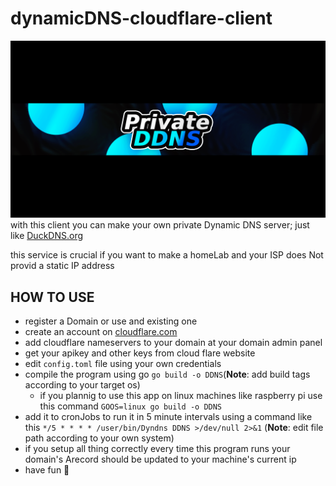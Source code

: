 # dynamicDNS-cloudflare-client
![banner](https://raw.githubusercontent.com/aminGhafoory/dynamicDNS-cloudflare-client/main/DDNS%20cover.png)
with this client you can make your own private Dynamic DNS server; just like [DuckDNS.org](https://DuckDNS.org) 

this service is crucial if you want to make a homeLab and your ISP does Not provid a static IP address

## **HOW TO USE**
- register a Domain or use and existing one
- create an account on [cloudflare.com](https://cloudflare.com)
- add cloudflare nameservers to your domain at your domain admin panel
- get your apikey and other keys from cloud flare website
- edit `config.toml` file using your own credentials
- compile the program using go `go build -o DDNS`(**Note**: add build tags according to your target os)
  - if you plannig to use this app on linux machines like raspberry pi use this command `GOOS=linux go build -o DDNS`
- add it to cronJobs to run it in 5 minute intervals using a command like this `*/5 * * * * /user/bin/Dyndns DDNS >/dev/null 2>&1` (**Note**: edit file path according to your own system)
- if you setup all thing correctly every time this program runs your domain's Arecord should be updated to your machine's current ip
- have fun 🎈
 
